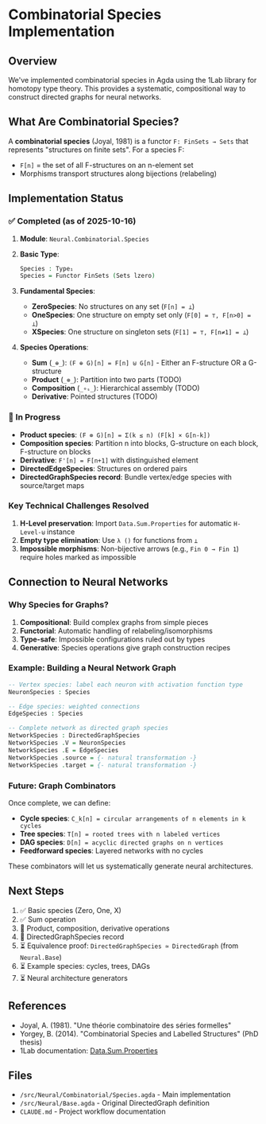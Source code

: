 # Combinatorial Species Implementation

## Overview

We've implemented combinatorial species in Agda using the 1Lab library for homotopy type theory. This provides a systematic, compositional way to construct directed graphs for neural networks.

## What Are Combinatorial Species?

A **combinatorial species** (Joyal, 1981) is a functor `F: FinSets → Sets` that represents "structures on finite sets". For a species F:
- `F[n]` = the set of all F-structures on an n-element set
- Morphisms transport structures along bijections (relabeling)

## Implementation Status

### ✅ Completed (as of 2025-10-16)

1. **Module**: `Neural.Combinatorial.Species`

2. **Basic Type**:
   ```agda
   Species : Type₁
   Species = Functor FinSets (Sets lzero)
   ```

3. **Fundamental Species**:
   - **ZeroSpecies**: No structures on any set (`F[n] = ⊥`)
   - **OneSpecies**: One structure on empty set only (`F[0] = ⊤, F[n>0] = ⊥`)
   - **XSpecies**: One structure on singleton sets (`F[1] = ⊤, F[n≠1] = ⊥`)

4. **Species Operations**:
   - **Sum** (`_⊕_`): `(F ⊕ G)[n] = F[n] ⊎ G[n]` - Either an F-structure OR a G-structure
   - **Product** (`_⊗_`): Partition into two parts (TODO)
   - **Composition** (`_∘ₛ_`): Hierarchical assembly (TODO)
   - **Derivative**: Pointed structures (TODO)

### 🚧 In Progress

- **Product species**: `(F ⊗ G)[n] = Σ(k ≤ n) (F[k] × G[n-k])`
- **Composition species**: Partition n into blocks, G-structure on each block, F-structure on blocks
- **Derivative**: `F'[n] = F[n+1]` with distinguished element
- **DirectedEdgeSpecies**: Structures on ordered pairs
- **DirectedGraphSpecies record**: Bundle vertex/edge species with source/target maps

### Key Technical Challenges Resolved

1. **H-Level preservation**: Import `Data.Sum.Properties` for automatic `H-Level-⊎` instance
2. **Empty type elimination**: Use `λ ()` for functions from `⊥`
3. **Impossible morphisms**: Non-bijective arrows (e.g., `Fin 0 → Fin 1`) require holes marked as impossible

## Connection to Neural Networks

### Why Species for Graphs?

1. **Compositional**: Build complex graphs from simple pieces
2. **Functorial**: Automatic handling of relabeling/isomorphisms
3. **Type-safe**: Impossible configurations ruled out by types
4. **Generative**: Species operations give graph construction recipes

### Example: Building a Neural Network Graph

```agda
-- Vertex species: label each neuron with activation function type
NeuronSpecies : Species

-- Edge species: weighted connections
EdgeSpecies : Species

-- Complete network as directed graph species
NetworkSpecies : DirectedGraphSpecies
NetworkSpecies .V = NeuronSpecies
NetworkSpecies .E = EdgeSpecies
NetworkSpecies .source = {- natural transformation -}
NetworkSpecies .target = {- natural transformation -}
```

### Future: Graph Combinators

Once complete, we can define:
- **Cycle species**: `C_k[n] = circular arrangements of n elements in k cycles`
- **Tree species**: `T[n] = rooted trees with n labeled vertices`
- **DAG species**: `D[n] = acyclic directed graphs on n vertices`
- **Feedforward species**: Layered networks with no cycles

These combinators will let us systematically generate neural architectures.

## Next Steps

1. ✅ Basic species (Zero, One, X)
2. ✅ Sum operation
3. 🚧 Product, composition, derivative operations
4. 🚧 DirectedGraphSpecies record
5. ⏳ Equivalence proof: `DirectedGraphSpecies ≃ DirectedGraph` (from `Neural.Base`)
6. ⏳ Example species: cycles, trees, DAGs
7. ⏳ Neural architecture generators

## References

- Joyal, A. (1981). "Une théorie combinatoire des séries formelles"
- Yorgey, B. (2014). "Combinatorial Species and Labelled Structures" (PhD thesis)
- 1Lab documentation: [Data.Sum.Properties](https://1lab.dev/Data.Sum.Properties.html)

## Files

- `/src/Neural/Combinatorial/Species.agda` - Main implementation
- `/src/Neural/Base.agda` - Original DirectedGraph definition
- `CLAUDE.md` - Project workflow documentation
